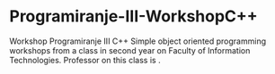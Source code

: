 # Programiranje-III-WorkshopC++
Workshop Programiranje III C++
Simple object oriented programming workshops from a class in second year on Faculty of Information Technologies.
Professor on this class is <style color:blue><b><i>dr.sc. Denis Mušić</i></b></style>.

